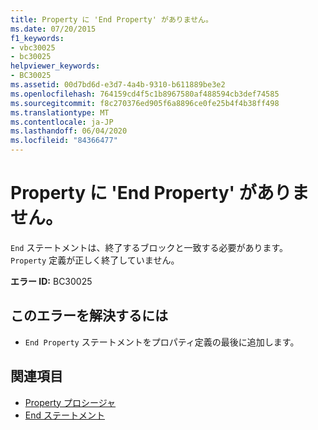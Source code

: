 ```yaml
---
title: Property に 'End Property' がありません。
ms.date: 07/20/2015
f1_keywords:
- vbc30025
- bc30025
helpviewer_keywords:
- BC30025
ms.assetid: 00d7bd6d-e3d7-4a4b-9310-b611889be3e2
ms.openlocfilehash: 764159cd4f5c1b8967580af488594cb3def74585
ms.sourcegitcommit: f8c270376ed905f6a8896ce0fe25b4f4b38ff498
ms.translationtype: MT
ms.contentlocale: ja-JP
ms.lasthandoff: 06/04/2020
ms.locfileid: "84366477"
---
```

# <a name="property-missing-end-property"></a>Property に 'End Property' がありません。
`End` ステートメントは、終了するブロックと一致する必要があります。 `Property` 定義が正しく終了していません。  
  
 **エラー ID:** BC30025  
  
## <a name="to-correct-this-error"></a>このエラーを解決するには  
  
- `End Property` ステートメントをプロパティ定義の最後に追加します。  
  
## <a name="see-also"></a>関連項目

- [Property プロシージャ](../programming-guide/language-features/procedures/property-procedures.md)
- [End ステートメント](../language-reference/statements/end-statement.md)
